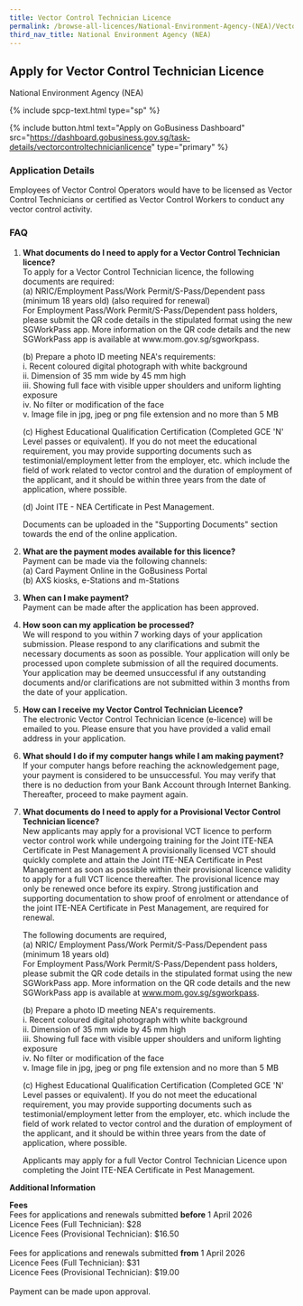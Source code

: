 ```yaml
---
title: Vector Control Technician Licence
permalink: /browse-all-licences/National-Environment-Agency-(NEA)/Vector-Control-Technician-Licence
third_nav_title: National Environment Agency (NEA)
---
```


## Apply for Vector Control Technician Licence

National Environment Agency (NEA)

{% include spcp-text.html type="sp" %}

{% include button.html text="Apply on GoBusiness Dashboard" src="https://dashboard.gobusiness.gov.sg/task-details/vectorcontroltechnicianlicence" type="primary" %}

<H3>Application Details</H3>

<p>Employees of Vector Control Operators would have to be licensed as Vector Control Technicians or certified as Vector Control Workers to conduct any vector control activity.</p>
<h3>FAQ</h3>
<ol>
<li>
<p><strong>What documents do I need to apply for a Vector Control Technician licence?<br></strong>To apply for a Vector Control Technician licence, the following documents are required:<br>(a) NRIC/Employment Pass/Work Permit/S-Pass/Dependent pass (minimum 18 years old) (also required for renewal)<br>For Employment Pass/Work Permit/S-Pass/Dependent pass holders, please submit the QR code details in the stipulated format using the new SGWorkPass app. More information on the QR code details and the new SGWorkPass app is available at www.mom.gov.sg/sgworkpass.</p>
<p>(b) Prepare a photo ID meeting NEA's requirements:<br>i. Recent coloured digital photograph with white background<br>ii. Dimension of 35 mm wide by 45 mm high<br>iii. Showing full face with visible upper shoulders and uniform lighting exposure<br>iv. No filter or modification of the face<br>v. Image file in jpg, jpeg or png file extension and no more than 5 MB</p>
<p>(c) Highest Educational Qualification Certification (Completed GCE 'N' Level passes or equivalent). If you do not meet the educational requirement, you may provide supporting documents such as testimonial/employment letter from the employer, etc. which include the field of work related to vector control and the duration of employment of the applicant, and it should be within three years from the date of application, where possible.</p>
<p>(d) Joint ITE - NEA Certificate in Pest Management.</p>
<p>Documents can be uploaded in the "Supporting Documents" section towards the end of the online application.</p>
</li>
<li>
<p><strong>What are the payment modes available for this licence?<br></strong>Payment can be made via the following channels:<br>(a) Card Payment Online in the GoBusiness Portal<br>(b) AXS kiosks, e-Stations and m-Stations</p>
</li>
<li>
<p><strong>When can I make payment? </strong><br>Payment can be made after the application has been approved.</p>
</li>
<li>
<p><strong>How soon can my application be processed? </strong><br>We will respond to you within 7 working days of your application submission. Please respond to any clarifications and submit the necessary documents as soon as possible. Your application will only be processed upon complete submission of all the required documents. Your application may be deemed unsuccessful if any outstanding documents and/or clarifications are not submitted within 3 months from the date of your application.</p>
</li>
<li>
<p><strong>How can I receive my Vector Control Technician Licence? </strong><br>The electronic Vector Control Technician licence (e-licence) will be emailed to you. Please ensure that you have provided a valid email address in your application.</p>
</li>
<li>
<p><strong>What should I do if my computer hangs while I am making payment?</strong><br>If your computer hangs before reaching the acknowledgement page, your payment is considered to be unsuccessful. You may verify that there is no deduction from your Bank Account through Internet Banking. Thereafter, proceed to make payment again.</p>
</li>
<li>
<p><strong>What documents do I need to apply for a Provisional Vector Control Technician licence?<br></strong>New applicants may apply for a provisional VCT licence to perform vector control work while undergoing training for the Joint ITE-NEA Certificate in Pest Management A provisionally licensed VCT should quickly complete and attain the Joint ITE-NEA Certificate in Pest Management as soon as possible within their provisional licence validity to apply for a full VCT licence thereafter. The provisional licence may only be renewed once before its expiry. Strong justification and supporting documentation to show proof of enrolment or attendance of the joint ITE-NEA Certificate in Pest Management, are required for renewal. </p>
<p>The following documents are required,<br>(a) NRIC/ Employment Pass/Work Permit/S-Pass/Dependent pass (minimum 18 years old)<br>For Employment Pass/Work Permit/S-Pass/Dependent pass holders, please submit the QR code details in the stipulated format using the new SGWorkPass app. More information on the QR code details and the new SGWorkPass app is available at <a href="http://www.mom.gov.sg/sgworkpass" target="_blank" rel="noopener">www.mom.gov.sg/sgworkpass</a>.</p>
<p>(b) Prepare a photo ID meeting NEA's requirements.<br>i. Recent coloured digital photograph with white background<br>ii. Dimension of 35 mm wide by 45 mm high<br>iii. Showing full face with visible upper shoulders and uniform lighting exposure<br>iv. No filter or modification of the face<br>v. Image file in jpg, jpeg or png file extension and no more than 5 MB</p>
<p>(c) Highest Educational Qualification Certification (Completed GCE 'N' Level passes or equivalent). If you do not meet the educational requirement, you may provide supporting documents such as testimonial/employment letter from the employer, etc. which include the field of work related to vector control and the duration of employment of the applicant, and it should be within three years from the date of application, where possible.</p>
<p>Applicants may apply for a full Vector Control Technician Licence upon completing the Joint ITE-NEA Certificate in Pest Management.</p>
</li>
</ol>

<strong>Additional Information</strong>

<p>
    <strong>Fees</strong>
    <br>Fees for applications and renewals submitted <strong>before</strong> 1 April 2026
    <br>Licence Fees (Full Technician): $28
    <br>Licence Fees (Provisional Technician): $16.50
    <br><br>Fees for applications and renewals submitted <strong>from</strong> 1 April 2026
    <br>Licence Fees (Full Technician): $31
    <br>Licence Fees (Provisional Technician): $19.00
    <br><br>Payment can be made upon approval.
</p>

